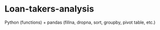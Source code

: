 # Loan-takers-analysis
Python (functions) + pandas (fillna, dropna, sort, groupby, pivot table, etc.)

